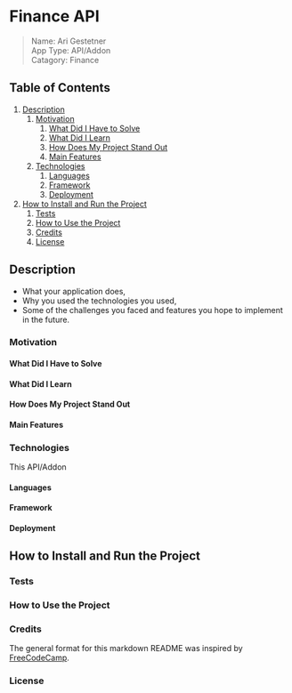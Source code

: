 # Finance API
> Name: Ari Gestetner  
App Type: API/Addon  
Catagory: Finance


## Table of Contents
1. [Description](#description)  
    1. [Motivation](#motivation)
        1. [What Did I Have to Solve](#what-did-i-have-to-solve)
        2. [What Did I Learn](#what-did-i-learn)
        3. [How Does My Project Stand Out](#how-does-my-project-stand-out)
        4. [Main Features](#main-features)
    2. [Technologies](#technologies)
        1. [Languages](#languages)
        2. [Framework](#framework)
        3. [Deployment](#deployment)
2. [How to Install and Run the Project](#how-to-install-and-run-the-project)
    1. [Tests](#tests)
    2. [How to Use the Project](#how-to-use-the-project)
    3. [Credits](#credits)
    4. [License](#license)
    

## Description
* What your application does,
* Why you used the technologies you used,
* Some of the challenges you faced and features you hope to implement in the future.

### Motivation
#### What Did I Have to Solve
#### What Did I Learn
#### How Does My Project Stand Out
#### Main Features

### Technologies  
This API/Addon
#### Languages
#### Framework
#### Deployment

## How to Install and Run the Project

### Tests

### How to Use the Project

### Credits
The general format for this markdown README was inspired by [FreeCodeCamp](https://www.freecodecamp.org/news/how-to-write-a-good-readme-file/).

### License 